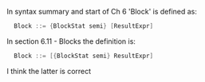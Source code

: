 In syntax summary and start of Ch 6 'Block' is defined as:

```scala
  Block ::= {BlockStat semi} [ResultExpr]
```

In section 6.11 - Blocks  the definition is:

```scala
  Block ::= [{BlockStat semi} ResultExpr]
```

I think the latter is correct
